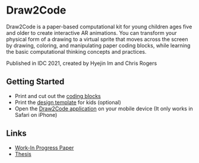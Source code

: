 # Draw2Code

Draw2Code is a paper-based computational kit for young children ages five and older to create interactive AR animations. You can transform your physical form of a drawing to a virtual sprite that moves across the screen by drawing, coloring, and manipulating paper coding blocks, while learning the basic computational thinking concepts and practices. 

Published in IDC 2021, created by Hyejin Im and Chris Rogers

## Getting Started
* Print and cut out the [coding blocks](https://docs.google.com/presentation/d/1ElkHP1LewVR8UKVX3hVORmDlwr0yeSNmIrRBa_yJFLg/edit?usp=sharing)
* Print the [design template](https://docs.google.com/presentation/d/1eE4FdLuwtxr7QLaxosLTFihs6-ecEckHZo9FNS3ia4o/edit?usp=sharing) for kids (optional)
* Open the [Draw2Code application](http://hyejinim.github.io/draw2code) on your mobile device (It only works in Safari on iPhone)

  
## Links
* [Work-In Progress Paper](https://dl.acm.org/doi/10.1145/3459990.3465189)
* [Thesis](https://drive.google.com/file/d/19VSQYhYBQMyJ6bVujrVg8ovS3AOEefCk/view?usp=sharing)



<!--   - Don't you have a printer? You can try it with virtual coding blocks on the [Miro Board](https://miro.com/app/board/o9J_ko0adOg=/) -->
